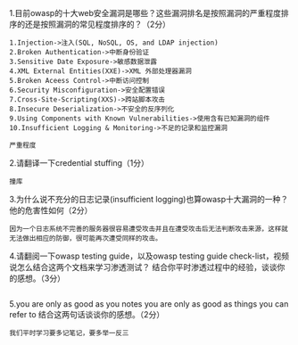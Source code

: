 1.目前owasp的十大web安全漏洞是哪些？这些漏洞排名是按照漏洞的严重程度排序的还是按照漏洞的常见程度排序的？（2分）  
```
1.Injection->注入(SQL, NoSQL, OS, and LDAP injection)  
2.Broken Authentication->中断身份验证
3.Sensitive Date Exposure->敏感数据泄露
4.XML External Entities(XXE)->XML 外部处理器漏洞
5.Broken Aceess Control->中断访问控制
6.Security Misconfiguration->安全配置错误
7.Cross-Site-Scripting(XXS)->跨站脚本攻击
8.Insecure Deserialization->不安全的反序列化
9.Using Components with Known Vulnerabilities->使用含有已知漏洞的组件
10.Insufficient Logging & Monitoring->不足的记录和监控漏洞
```
```
严重程度
```
2.请翻译一下credential stuffing（1分）
```
撞库
```
3.为什么说不充分的日志记录(insufficient logging)也算owasp十大漏洞的一种？他的危害性如何（2分）
```
因为一个日志系统不完善的服务器很容易遭受攻击并且在遭受攻击后无法判断攻击来源，这样就无法做出相应的防御，很可能再次遭受同样的攻击。
```
4.请翻阅一下owasp testing guide，以及owasp testing guide check-list，视频说怎么结合这两个文档来学习渗透测试？ 结合你平时渗透过程中的经验，谈谈你的感想。（3分）
```

```
5.you are only as good as you notes
   you are only as good as things you can refer to
结合这两句话谈谈你的感想。（2分）
```
我们平时学习要多记笔记，要多举一反三
```
